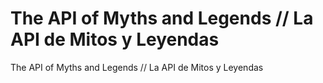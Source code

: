 # The API of Myths and Legends // La API de Mitos y Leyendas
The API of Myths and Legends // La API de Mitos y Leyendas
